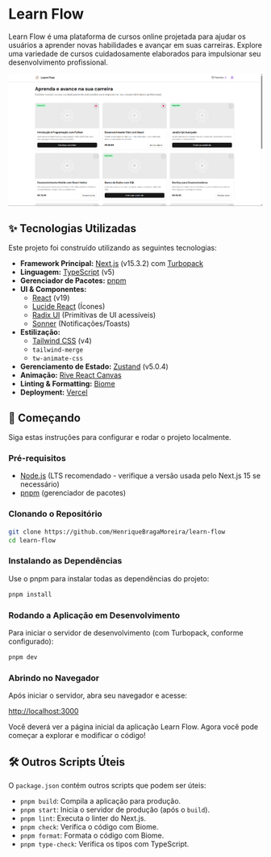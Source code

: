 # Learn Flow

Learn Flow é uma plataforma de cursos online projetada para ajudar os usuários a aprender novas habilidades e avançar em suas carreiras. Explore uma variedade de cursos cuidadosamente elaborados para impulsionar seu desenvolvimento profissional.

![Screenshot da Aplicação](public/learn-flow-app-screenshot.png)

## ✨ Tecnologias Utilizadas

Este projeto foi construído utilizando as seguintes tecnologias:

*   **Framework Principal:** [Next.js](https://nextjs.org/) (v15.3.2) com [Turbopack](https://turbo.build/pack)
*   **Linguagem:** [TypeScript](https://www.typescriptlang.org/) (v5)
*   **Gerenciador de Pacotes:** [pnpm](https://pnpm.io/)
*   **UI & Componentes:**
    *   [React](https://react.dev/) (v19)
    *   [Lucide React](https://lucide.dev/) (Ícones)
    *   [Radix UI](https://www.radix-ui.com/) (Primitivas de UI acessíveis)
    *   [Sonner](https://sonner.emilkowal.ski/) (Notificações/Toasts)
*   **Estilização:**
    *   [Tailwind CSS](https://tailwindcss.com/) (v4)
    *   `tailwind-merge`
    *   `tw-animate-css`
*   **Gerenciamento de Estado:** [Zustand](https://zustand-demo.pmnd.rs/) (v5.0.4)
*   **Animação:** [Rive React Canvas](https://rive.app/react)
*   **Linting & Formatting:** [Biome](https://biomejs.dev/)
*   **Deployment:** [Vercel](https://vercel.com/)

## 🚀 Começando

Siga estas instruções para configurar e rodar o projeto localmente.

### Pré-requisitos

*   [Node.js](https://nodejs.org/) (LTS recomendado - verifique a versão usada pelo Next.js 15 se necessário)
*   [pnpm](https://pnpm.io/installation) (gerenciador de pacotes)

### Clonando o Repositório

```bash
git clone https://github.com/HenriqueBragaMoreira/learn-flow
cd learn-flow
```

### Instalando as Dependências

Use o pnpm para instalar todas as dependências do projeto:

```bash
pnpm install
```

### Rodando a Aplicação em Desenvolvimento

Para iniciar o servidor de desenvolvimento (com Turbopack, conforme configurado):

```bash
pnpm dev
```

### Abrindo no Navegador

Após iniciar o servidor, abra seu navegador e acesse:

[http://localhost:3000](http://localhost:3000)

Você deverá ver a página inicial da aplicação Learn Flow. Agora você pode começar a explorar e modificar o código!

## 🛠️ Outros Scripts Úteis

O `package.json` contém outros scripts que podem ser úteis:

*   `pnpm build`: Compila a aplicação para produção.
*   `pnpm start`: Inicia o servidor de produção (após o `build`).
*   `pnpm lint`: Executa o linter do Next.js.
*   `pnpm check`: Verifica o código com Biome.
*   `pnpm format`: Formata o código com Biome.
*   `pnpm type-check`: Verifica os tipos com TypeScript.

